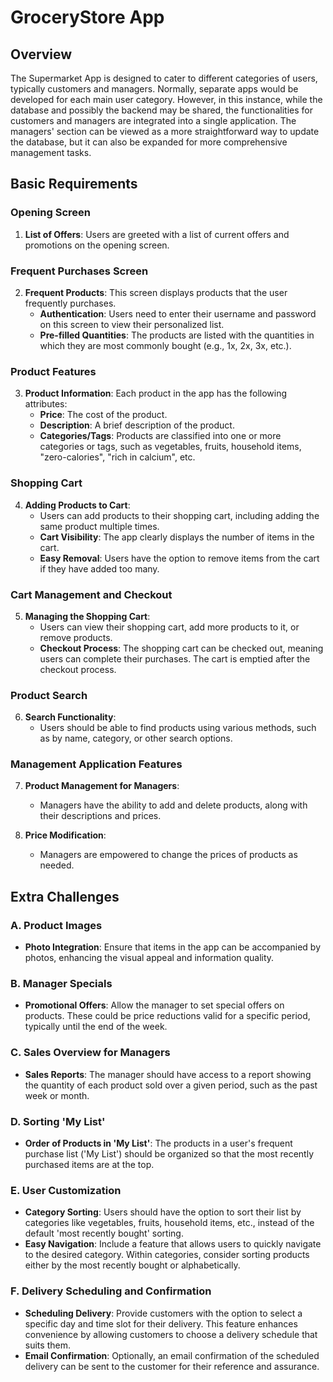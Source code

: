# GroceryStore App

## Overview
The Supermarket App is designed to cater to different categories of users, typically customers and managers. Normally, separate apps would be developed for each main user category. However, in this instance, while the database and possibly the backend may be shared, the functionalities for customers and managers are integrated into a single application. The managers' section can be viewed as a more straightforward way to update the database, but it can also be expanded for more comprehensive management tasks.

## Basic Requirements

### Opening Screen
1. **List of Offers**: Users are greeted with a list of current offers and promotions on the opening screen.

### Frequent Purchases Screen
2. **Frequent Products**: This screen displays products that the user frequently purchases. 
   - **Authentication**: Users need to enter their username and password on this screen to view their personalized list.
   - **Pre-filled Quantities**: The products are listed with the quantities in which they are most commonly bought (e.g., 1x, 2x, 3x, etc.).
   
### Product Features
3. **Product Information**: Each product in the app has the following attributes:
   - **Price**: The cost of the product.
   - **Description**: A brief description of the product.
   - **Categories/Tags**: Products are classified into one or more categories or tags, such as vegetables, fruits, household items, "zero-calories", "rich in calcium", etc.

### Shopping Cart
4. **Adding Products to Cart**:
   - Users can add products to their shopping cart, including adding the same product multiple times.
   - **Cart Visibility**: The app clearly displays the number of items in the cart.
   - **Easy Removal**: Users have the option to remove items from the cart if they have added too many.

### Cart Management and Checkout
5. **Managing the Shopping Cart**:
   - Users can view their shopping cart, add more products to it, or remove products.
   - **Checkout Process**: The shopping cart can be checked out, meaning users can complete their purchases. The cart is emptied after the checkout process.

### Product Search
6. **Search Functionality**:
   - Users should be able to find products using various methods, such as by name, category, or other search options.

### Management Application Features
7. **Product Management for Managers**:
   - Managers have the ability to add and delete products, along with their descriptions and prices.

8. **Price Modification**:
   - Managers are empowered to change the prices of products as needed.
   
## Extra Challenges

### A. Product Images
   - **Photo Integration**: Ensure that items in the app can be accompanied by photos, enhancing the visual appeal and information quality.

### B. Manager Specials
   - **Promotional Offers**: Allow the manager to set special offers on products. These could be price reductions valid for a specific period, typically until the end of the week.

### C. Sales Overview for Managers
   - **Sales Reports**: The manager should have access to a report showing the quantity of each product sold over a given period, such as the past week or month.

### D. Sorting 'My List'
   - **Order of Products in 'My List'**: The products in a user's frequent purchase list ('My List') should be organized so that the most recently purchased items are at the top.

### E. User Customization
   - **Category Sorting**: Users should have the option to sort their list by categories like vegetables, fruits, household items, etc., instead of the default 'most recently bought' sorting.
   - **Easy Navigation**: Include a feature that allows users to quickly navigate to the desired category. Within categories, consider sorting products either by the most recently bought or alphabetically.
   
### F. Delivery Scheduling and Confirmation
   - **Scheduling Delivery**: Provide customers with the option to select a specific day and time slot for their delivery. This feature enhances convenience by allowing customers to choose a delivery schedule that suits them.
   - **Email Confirmation**: Optionally, an email confirmation of the scheduled delivery can be sent to the customer for their reference and assurance.




